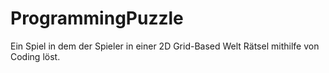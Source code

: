 # ProgrammingPuzzle

Ein Spiel in dem der Spieler in einer 2D Grid-Based Welt Rätsel mithilfe von Coding löst. 
